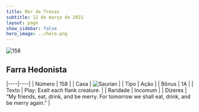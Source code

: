 ```yaml
---
title: Mar de Trevas
subtitle: 12 de março de 2021
layout: page
show_sidebar: false
hero_image: ../hero.png
---
```


![158](https://cdn.keyforgegame.com/media/card_front/pt/496_158_F6WH7FX6QVPF_pt.png)

## Farra Hedonista

|----|----|
| Número | 158 |
| Casa | ![Saurian](https://archonarcana.com/images/thumb/9/9e/Saurian_P.png/22px-Saurian_P.png "Sauro") |
| Tipo | Ação |
| Bônus | 1A |
| Texto | Play: Exalt each flank creature. |
| Raridade | Incomum |
| Dizeres | “My friends, eat, drink, and be merry. For tomorrow we shall eat, drink, and be merry again.” |
